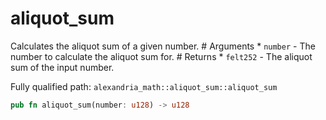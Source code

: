 # aliquot_sum

Calculates the aliquot sum of a given number. # Arguments * `number` - The number to calculate the aliquot sum for. # Returns * `felt252` - The aliquot sum of the input number.

Fully qualified path: `alexandria_math::aliquot_sum::aliquot_sum`

```rust
pub fn aliquot_sum(number: u128) -> u128
```

